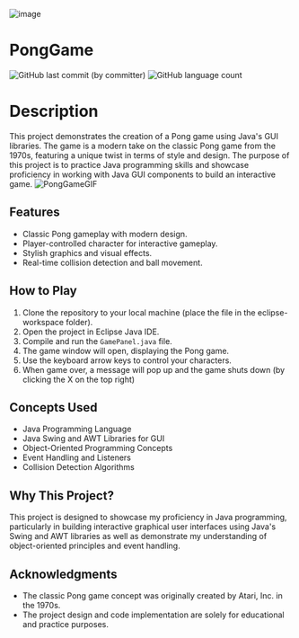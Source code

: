 ![image](https://github.com/YashvirSingh123/PongGame2/assets/138590587/da83e8db-c917-47a7-96aa-9e3c2b6c78f8)
# PongGame

![GitHub last commit (by committer)](https://img.shields.io/github/last-commit/YashvirSingh123/PongGame2)
![GitHub language count](https://img.shields.io/github/languages/count/YashvirSingh123/PongGame2)

# Description
This project demonstrates the creation of a Pong game using Java's GUI libraries. The game is a modern take on the classic Pong game from the 1970s, featuring a unique twist in terms of style and design. The purpose of this project is to practice Java programming skills and showcase proficiency in working with Java GUI components to build an interactive game.
![PongGameGIF](https://github.com/YashvirSingh123/PongGame2/assets/138590587/7b6a8272-f1ea-480d-86be-c9eea43736dc)

## Features

- Classic Pong gameplay with modern design.
- Player-controlled character for interactive gameplay.
- Stylish graphics and visual effects.
- Real-time collision detection and ball movement.

## How to Play

1. Clone the repository to your local machine (place the file in the eclipse-workspace folder).
2. Open the project in Eclipse Java IDE.
3. Compile and run the `GamePanel.java` file.
4. The game window will open, displaying the Pong game.
5. Use the keyboard arrow keys to control your characters.
6. When game over, a message will pop up and the game shuts down (by clicking the X on the top right)

## Concepts Used

- Java Programming Language
- Java Swing and AWT Libraries for GUI
- Object-Oriented Programming Concepts
- Event Handling and Listeners
- Collision Detection Algorithms

## Why This Project?

This project is designed to showcase my proficiency in Java programming, particularly in building interactive graphical user interfaces using Java's Swing and AWT libraries as well as demonstrate my understanding of object-oriented principles and event handling.

  
## Acknowledgments

- The classic Pong game concept was originally created by Atari, Inc. in the 1970s.
- The project design and code implementation are solely for educational and practice purposes.



